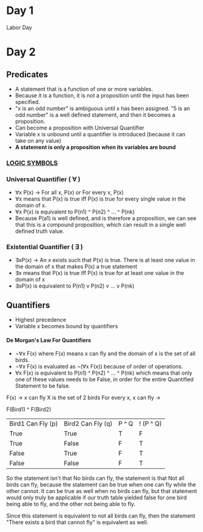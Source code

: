 
# Day 1

Labor Day
# Day 2

## Predicates

- A statement that is a function of one or more variables.
- Because it is a function, it is not a proposition until the input has been specified. 
- "x is an odd number" is ambiguous until x has been assigned. "5 is an odd number" is a well defined statement, and then it becomes a proposition.
- Can become a proposition with Universal Quantifier
- Variable x is unbound until a quantifier is introduced (because it can take on any value)
- **A statement is only a proposition when its variables are bound**
### [LOGIC SYMBOLS](https://en.wikipedia.org/wiki/Glossary_of_mathematical_symbols#:~:text=a%20category.-,Basic%20logic,-%5Bedit%5D)

### Universal Quantifier ( ∀ )
- ∀x P(x) -> For all x, P(x) or For every x, P(x)
- ∀x means that P(x) is true iff P(x) is true for every single value in the domain of x.
- ∀x P(x) is equivalent to P(n1) ^ P(n2) ^ ... ^ P(nk)
- Because P(a1) is well defined, and is therefore a proposition, we can see that this is a compound proposition, which can result in a single well defined truth value. 

### Existential Quantifier ( ∃ )
- ∃xP(x) -> An x exists such that P(x) is true. There is at least one value in the domain of x that makes P(x) a true statement
- ∃x means that P(x) is true iff P(x) is true for at least one value in the domain of x
- ∃xP(x) is equivalent to P(n1) v P(n2) v ... v P(nk)

## Quantifiers
- Highest precedence
- Variable x becomes bound by quantifiers

#### De Morgan's Law For Quantifiers

- ¬∀x F(x) where F(x) means x can fly and the domain of x is the set of all birds.
- ¬∀x F(x) is evaluated as ¬(∀x F(x)) because of order of operations.
- ∀x F(x) is equivalent to P(n1) ^ P(n2) ^ ... ^ P(nk) which means that only one of these values needs to be False, in order for the entire Quantified Statement to be false. 

F(x) -> x can fly
X is the set of 2 birds
For every x, x can fly ->

F(Bird1) ^ F(Bird2)

|   |   |   |   |
|---|---|---|---|
|Bird1 Can Fly (p)|Bird2 Can Fly (q)|P ^ Q|! (P ^ Q)|
|True|True|T|F|
|True|False|F|T|
|False|True|F|T|
|False|False|F|T|

So the statement isn't that No birds can fly, the statement is that Not all birds can fly, because the statement can be true when one can fly while the other cannot. It can be true as well when no birds can fly, but that statement would only truly be applicable if our truth table yielded false for one bird being able to fly, and the other not being able to fly.

Since this statement is equivalent to not all birds can fly, then the statement "There exists a bird that cannot fly" is equivalent as well.


